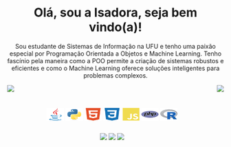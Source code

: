  <h1 align="center">Olá, sou a Isadora, seja bem vindo(a)!</h1>
 
<div>
  <p align="center">
    Sou estudante de Sistemas de Informação na UFU e tenho uma paixão especial por Programação Orientada a Objetos e Machine Learning. Tenho fascínio pela maneira como a POO     
    permite a criação de sistemas robustos e eficientes e como o Machine Learning oferece soluções inteligentes para problemas complexos.
  </p>
</div>

<div>
  <img  height="165em" src="https://github-readme-stats.vercel.app/api?username=isasdora&show_icons=true&theme=algolia&include_all_commits=true&count_private=true"/>
  <img align="right" height="165em" src="https://github-readme-stats.vercel.app/api/top-langs/?username=isasdora&layout=compact&langs_count=16&theme=algolia"/>
</div>

<br>

<div  align="center"> 
  <div style="display: inline_block"><br>
    <img align="center" height="30" width="40" alt="c-icon" src="https://raw.githubusercontent.com/devicons/devicon/master/icons/java/java-original.svg">
    <img align="center" height="30" width="40" alt="c-icon" src="https://raw.githubusercontent.com/devicons/devicon/master/icons/python/python-original.svg">
    <img align="center" height="30" width="40" alt="html-icon" src="https://raw.githubusercontent.com/devicons/devicon/master/icons/html5/html5-plain.svg">
    <img align="center" height="30" width="40" alt="css-icon" src="https://raw.githubusercontent.com/devicons/devicon/master/icons/css3/css3-plain.svg">
    <img align="center" height="30" width="40" alt="js-icon"  src="https://raw.githubusercontent.com/devicons/devicon/master/icons/javascript/javascript-plain.svg">
    <img align="center" height="30" width="40" alt="c-icon" src="https://raw.githubusercontent.com/devicons/devicon/master/icons/php/php-original.svg">
    <img align="center" height="30" width="40" alt="c-icon" src="https://raw.githubusercontent.com/devicons/devicon/master/icons/r/r-original.svg">
  </div>  
</div>

##

 <div align="center" > 
  <a href="https://www.linkedin.com/in/isadora-martins-006348225/" target="_blank"><img src="https://img.shields.io/badge/-LinkedIn-%230077B5?style=for-the-badge&logo=linkedin&logoColor=white" target="_blank"></a>  
  <a href = "isadorapmarquesm@gmail.com"><img src="https://img.shields.io/badge/-Gmail-%23333?style=for-the-badge&logo=gmail&logoColor=white" target="_blank"></a>
  <a href="https://www.instagram.com/isasdoraa/" target="_blank"><img src="https://img.shields.io/badge/-Instagram-%23E4405F?style=for-the-badge&logo=instagram&logoColor=white" target="_blank"></a>
 </div>
